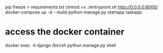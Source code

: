 pip freeze > requirements.txt
chmod +x ./entrypoint.sh
http://0.0.0.0:8000/
docker-compose up -d --build
python manage.py startapp taskapp

# access the docker container

docker exec -it django /bin/sh
python manage.py shell
